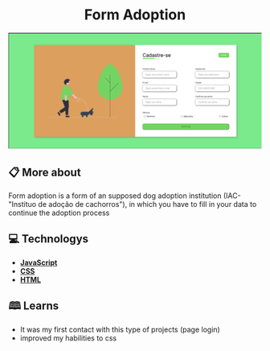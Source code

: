 <h1 align="center"> Form Adoption </h1>

![](https://github.com/ata1de/Form-Adoption/raw/main//images/Screenshot_1.png)

## 📋 More about
Form adoption is a form of an supposed dog adoption institution (IAC- "Instituo de adoção de cachorros"), in which you have to fill in your data to continue the adoption process

## 💻 Technologys
* **[ JavaScript ](https://developer.mozilla.org/en-US/docs/Web/JavaScript)**
* **[ CSS ](https://developer.mozilla.org/pt-BR/docs/Web/CSS)**
* **[ HTML](https://www.hostinger.com.br/tutoriais/o-que-e-html-conceitos-basicos)**

## 🕮 Learns
-  It was my first contact with this type of projects (page login)
- improved my habilities to css




